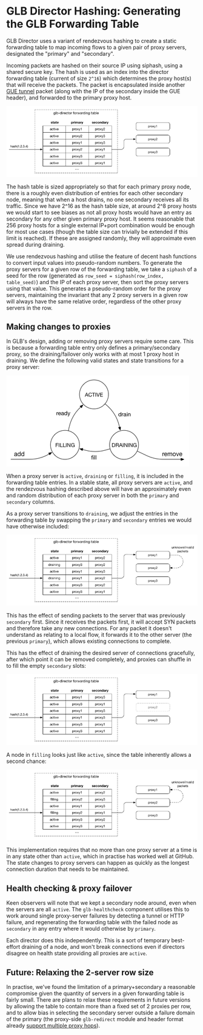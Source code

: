# GLB Director Hashing: Generating the GLB Forwarding Table 

GLB Director uses a variant of rendezvous hashing to create a static forwarding table to map incoming flows to a given pair of proxy servers, designated the "primary" and "secondary".

Incoming packets are hashed on their source IP using siphash, using a shared secure key. The hash is used as an index into the director forwarding table (current of size `2^16`) which determines the proxy host(s) that will receive the packets. The packet is encapsulated inside another [GUE tunnel](./gue-header.md) packet (along with the IP of the secondary inside the GUE header), and forwarded to the primary proxy host.

![GLB forwarding table - active](../images/forwarding-table-active.png)

The hash table is sized appropriately so that for each primary proxy node, there is a roughly even distribution of entries for each other secondary node, meaning that when a host drains, no one secondary receives all its traffic. Since we have 2^16 as the hash table size, at around 2^8 proxy hosts we would start to see biases as not all proxy hosts would have an entry as secondary for any other given primary proxy host. It seems reasonable that 256 proxy hosts for a single external IP+port combination would be enough for most use cases (though the table size can trivially be extended if this limit is reached). If these are assigned randomly, they will approximate even spread during draining.

We use rendezvous hashing and utilise the feature of decent hash functions to convert input values into pseudo-random numbers. To generate the proxy servers for a given row of the forwarding table, we take a `siphash` of a seed for the row (generated as `row_seed = siphash(row_index, table_seed)`) and the IP of each proxy server, then sort the proxy servers using that value. This generates a pseudo-random order for the proxy servers, maintaining the invariant that any 2 proxy servers in a given row will always have the same relative order, regardless of the other proxy servers in the row.

## Making changes to proxies

In GLB's design, adding or removing proxy servers require some care. This is because a forwarding table entry only defines a primary/secondary proxy, so the draining/failover only works with at most 1 proxy host in draining. We define the following valid states and state transitions for a proxy server:

![GLB proxy state machine](../images/glb-proxy-state-machine.png)

When a proxy server is `active`, `draining` or `filling`, it is included in the forwarding table entries. In a stable state, all proxy servers are `active`, and the rendezvous hashing described above will have an approximately even and random distribution of each proxy server in both the `primary` and `secondary` columns.

As a proxy server transitions to `draining`, we adjust the entries in the forwarding table by swapping the `primary` and `secondary` entries we would have otherwise included:

![GLB forwarding table - active](../images/forwarding-table-draining.png)

This has the effect of sending packets to the server that was previously `secondary` first. Since it receives the packets first, it will accept SYN packets and therefore take any new connections. For any packet it doesn't understand as relating to a local flow, it forwards it to the other server (the previous `primary`), which allows existing connections to complete.

This has the effect of draining the desired server of connections gracefully, after which point it can be removed completely, and proxies can shuffle in to fill the empty `secondary` slots:

![GLB forwarding table - active](../images/forwarding-table-removed.png)

A node in `filling` looks just like `active`, since the table inherently allows a second chance:

![GLB forwarding table - active](../images/forwarding-table-filling.png)

This implementation requires that no more than one proxy server at a time is in any state other than `active`, which in practise has worked well at GitHub. The state changes to proxy servers can happen as quickly as the longest connection duration that needs to be maintained.

## Health checking & proxy failover

Keen observers will note that we kept a secondary node around, even when the servers are all `active`. The `glb-healthcheck` component utilises this to work around single proxy-server failures by detecting a tunnel or HTTP failure, and regenerating the forwarding table with the failed node as `secondary` in any entry where it would otherwise by `primary`.

Each director does this independently. This is a sort of temporary best-effort draining of a node, and won't break connections even if directors disagree on health state providing all proxies are `active`.

## Future: Relaxing the 2-server row size

In practise, we've found the limitation of a primary+secondary a reasonable compromise given the quantity of servers in a given forwarding table is fairly small. There are plans to relax these requirements in future versions by allowing the table to contain more than a fixed set of 2 proxies per row, and to allow bias in selecting the secondary server outside a failure domain of the primary (the proxy-side `glb-redirect` module and header format already [support multiple proxy hops](./gue-header.md)).
